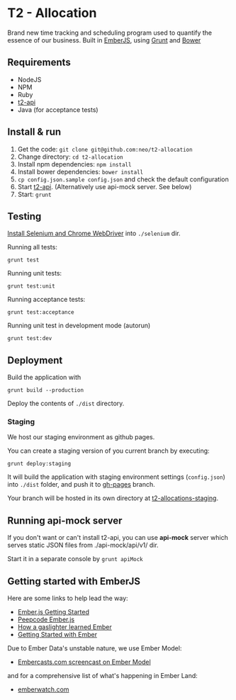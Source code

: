 # T2 - Allocation 

Brand new time tracking and scheduling program used to quantify the essence of our business. Built
in [EmberJS](http://emberjs.com), using [Grunt](http://gruntjs.com) and [Bower](http://bower.io)

## Requirements

* NodeJS
* NPM
* Ruby
* [t2-api](http://github.com/neo/t2-api)
* Java (for acceptance tests)


## Install & run

1. Get the code: `git clone git@github.com:neo/t2-allocation`
1. Change directory: `cd t2-allocation`
1. Install npm dependencies: `npm install`
1. Install bower dependencies: `bower install`
1. `cp config.json.sample config.json` and check the default configuration
1. Start [t2-api](https://github.com/neo/t2-api#start-the-server). (Alternatively use api-mock
server. See below)
1. Start: `grunt`

## Testing
  [Install Selenium and Chrome WebDriver](selenium/README.md) into `./selenium` dir.

Running all tests:

    grunt test

Running unit tests:

    grunt test:unit

Running acceptance tests:

    grunt test:acceptance

Running unit test in development mode (autorun)

    grunt test:dev

## Deployment

Build the application with

    grunt build --production

Deploy the contents of `./dist` directory.

### Staging

We host our staging environment as github pages.

You can create a staging version of you current branch by executing:

    grunt deploy:staging

It will build the application with staging environment settings (`config.json`) into `./dist` folder,
and push it to [gh-pages](https://github.com/neo/t2-allocation/tree/gh-pages) branch.

Your branch will be hosted in its own directory at [t2-allocations-staging](http://neo.github.io/t2-allocation/).

## Running api-mock server

If you don't want or can't install t2-api, you can use **api-mock** server which serves static
JSON files from ./api-mock/api/v1/ dir. 

Start it in a separate console by `grunt apiMock`

## Getting started with EmberJS

Here are some links to help lead the way:

- [Ember.js Getting Started](http://emberjs.com/guides/getting-started/)
- [Peepcode Ember.js](https://peepcode.com/products/emberjs)
- [How a gaslighter learned Ember](http://www.youtube.com/watch?v=LyHK18s9taM)
- [Getting Started with Ember](http://tech.pro/tutorial/1166/getting-started-with-emberjs)

Due to Ember Data's unstable nature, we use Ember Model:

- [Embercasts.com screencast on Ember Model](http://www.embercasts.com/episodes/getting-started-with-ember-model)

and for a comprehensive list of what's happening in Ember Land:

- [emberwatch.com](http://emberwatch.com/)
